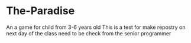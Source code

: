 # The-Paradise
An a game for child from 3-6 years old
This is a test for make repostry on next day of the class
need to be check from the senior programmer
